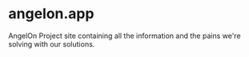 # angelon.app
AngelOn Project site containing all the information and the pains we're solving with our solutions.
